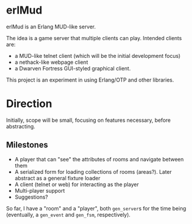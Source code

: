 
# erlMud

erlMud is an Erlang MUD-like server.

The idea is a game server that multiple clients can play. Intended clients
are:

- a MUD-like telnet client (which will be the initial development focus)
- a nethack-like webpage client
- a Dwarven Fortress GUI-styled graphical client.

This project is an experiment in using Erlang/OTP and other libraries.

# Direction

Initially, scope will be small, focusing on features necessary, before
abstracting.

## Milestones

- A player that can "see" the attributes of rooms and navigate between them
- A serialized form for loading collections of rooms (areas?). Later abstract
  as a general fixture loader
- A client (telnet or web) for interacting as the player
- Multi-player support
- Suggestions?

So far, I have a "room" and a "player", both `gen_server`s for the time being
(eventually, a `gen_event` and `gen_fsm`, respectively).
